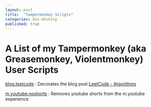 ```yaml
---
layout: post
title:  "Tampermonkey Scripts"
categories: dev-desktop
published: true
---
```


# A List of my Tampermonkey (aka Greasemonkey, Violentmonkey) User Scripts
[blog.leetcode](https://github.com/StephenSmithwick/StephenSmithwick.github.io/raw/main/greasemonkey/blog.leetcode.user.js)
: Decorates the blog post [LeetCode - Algorithms](/leetcode/leetcode-algorithms.html)

[m.youtube.noshorts](https://github.com/StephenSmithwick/StephenSmithwick.github.io/raw/main/greasemonkey/m.youtube.noshorts.user.js)
: Removes youtube shorts from the m.youtube experience

